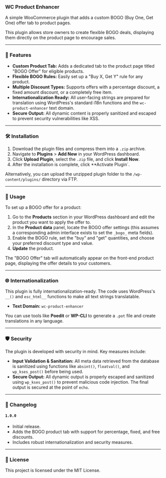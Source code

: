 ### WC Product Enhancer

A simple WooCommerce plugin that adds a custom BOGO (Buy One, Get One) offer tab to product pages.

This plugin allows store owners to create flexible BOGO deals, displaying them directly on the product page to encourage sales.

---

### 🚀 Features

- **Custom Product Tab:** Adds a dedicated tab to the product page titled "BOGO Offer" for eligible products.
- **Flexible BOGO Rules:** Easily set up a "Buy X, Get Y" rule for any product.
- **Multiple Discount Types:** Supports offers with a percentage discount, a fixed amount discount, or a completely free item.
- **Internationalization Ready:** All user-facing strings are prepared for translation using WordPress's standard i18n functions and the `wc-product-enhancer` text domain.
- **Secure Output:** All dynamic content is properly sanitized and escaped to prevent security vulnerabilities like XSS.

---

### 🛠️ Installation

1.  Download the plugin files and compress them into a `.zip` archive.
2.  Navigate to **Plugins** > **Add New** in your WordPress dashboard.
3.  Click **Upload Plugin**, select the `.zip` file, and click **Install Now**.
4.  After the installation is complete, click \*\*Activate Plugin`.

Alternatively, you can upload the unzipped plugin folder to the `/wp-content/plugins/` directory via FTP.

---

### 📖 Usage

To set up a BOGO offer for a product:

1.  Go to the **Products** section in your WordPress dashboard and edit the product you want to apply the offer to.
2.  In the **Product data** panel, locate the BOGO offer settings (this assumes a corresponding admin interface exists to set the `_bogo_` meta fields).
3.  Enable the BOGO rule, set the "buy" and "get" quantities, and choose your preferred discount type and value.
4.  **Update** the product.

The "BOGO Offer" tab will automatically appear on the front-end product page, displaying the offer details to your customers.

---

### 🌐 Internationalization

This plugin is fully internationalization-ready. The code uses WordPress's `__()` and `esc_html__` functions to make all text strings translatable.

- **Text Domain:** `wc-product-enhancer`

You can use tools like **Poedit** or **WP-CLI** to generate a `.pot` file and create translations in any language.

---

### 🛡️ Security

The plugin is developed with security in mind. Key measures include:

- **Input Validation & Sanitation:** All meta data retrieved from the database is sanitized using functions like `absint()`, `floatval()`, and `wp_kses_post()` before being used.
- **Secure Output:** All dynamic output is properly escaped and sanitized using `wp_kses_post()` to prevent malicious code injection. The final output is secured at the point of `echo`.

---

### 📄 Changelog

#### `1.0.0`

- Initial release.
- Adds the BOGO product tab with support for percentage, fixed, and free discounts.
- Includes robust internationalization and security measures.

---

### 📜 License

This project is licensed under the MIT License.
